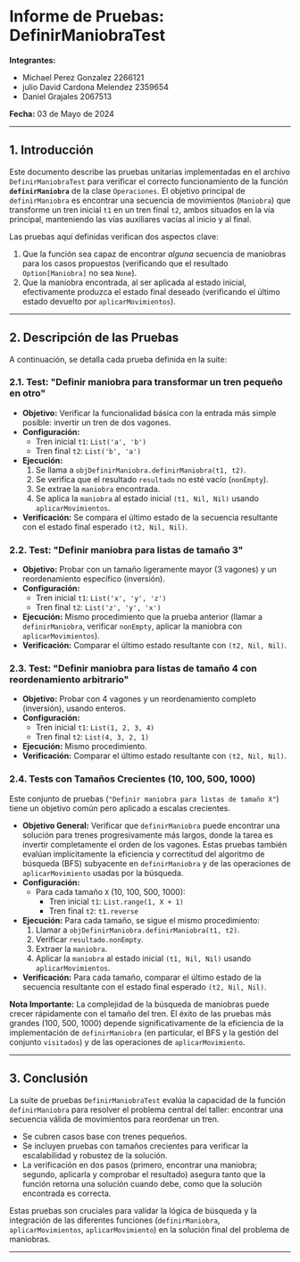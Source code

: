 # Informe de Pruebas: DefinirManiobraTest

**Integrantes:**
- Michael Perez Gonzalez 2266121
- julio David Cardona Melendez 2359654
- Daniel Grajales 2067513

**Fecha:** 03 de Mayo de 2024

---

## 1. Introducción

Este documento describe las pruebas unitarias implementadas en el archivo `DefinirManiobraTest` para verificar el correcto funcionamiento de la función **`definirManiobra`** de la clase `Operaciones`. El objetivo principal de `definirManiobra` es encontrar una secuencia de movimientos (`Maniobra`) que transforme un tren inicial `t1` en un tren final `t2`, ambos situados en la vía principal, manteniendo las vías auxiliares vacías al inicio y al final.

Las pruebas aquí definidas verifican dos aspectos clave:
1.  Que la función sea capaz de encontrar *alguna* secuencia de maniobras para los casos propuestos (verificando que el resultado `Option[Maniobra]` no sea `None`).
2.  Que la maniobra encontrada, al ser aplicada al estado inicial, efectivamente produzca el estado final deseado (verificando el último estado devuelto por `aplicarMovimientos`).

---

## 2. Descripción de las Pruebas

A continuación, se detalla cada prueba definida en la suite:

### 2.1. Test: "Definir maniobra para transformar un tren pequeño en otro"

*   **Objetivo:** Verificar la funcionalidad básica con la entrada más simple posible: invertir un tren de dos vagones.
*   **Configuración:**
    *   Tren inicial `t1`: `List('a', 'b')`
    *   Tren final `t2`: `List('b', 'a')`
*   **Ejecución:**
    1.  Se llama a `objDefinirManiobra.definirManiobra(t1, t2)`.
    2.  Se verifica que el resultado `resultado` no esté vacío (`nonEmpty`).
    3.  Se extrae la `maniobra` encontrada.
    4.  Se aplica la `maniobra` al estado inicial `(t1, Nil, Nil)` usando `aplicarMovimientos`.
*   **Verificación:** Se compara el último estado de la secuencia resultante con el estado final esperado `(t2, Nil, Nil)`.

### 2.2. Test: "Definir maniobra para listas de tamaño 3"

*   **Objetivo:** Probar con un tamaño ligeramente mayor (3 vagones) y un reordenamiento específico (inversión).
*   **Configuración:**
    *   Tren inicial `t1`: `List('x', 'y', 'z')`
    *   Tren final `t2`: `List('z', 'y', 'x')`
*   **Ejecución:** Mismo procedimiento que la prueba anterior (llamar a `definirManiobra`, verificar `nonEmpty`, aplicar la maniobra con `aplicarMovimientos`).
*   **Verificación:** Comparar el último estado resultante con `(t2, Nil, Nil)`.

### 2.3. Test: "Definir maniobra para listas de tamaño 4 con reordenamiento arbitrario"

*   **Objetivo:** Probar con 4 vagones y un reordenamiento completo (inversión), usando enteros.
*   **Configuración:**
    *   Tren inicial `t1`: `List(1, 2, 3, 4)`
    *   Tren final `t2`: `List(4, 3, 2, 1)`
*   **Ejecución:** Mismo procedimiento.
*   **Verificación:** Comparar el último estado resultante con `(t2, Nil, Nil)`.

### 2.4. Tests con Tamaños Crecientes (10, 100, 500, 1000)

Este conjunto de pruebas (`"Definir maniobra para listas de tamaño X"`) tiene un objetivo común pero aplicado a escalas crecientes.

*   **Objetivo General:** Verificar que `definirManiobra` puede encontrar una solución para trenes progresivamente más largos, donde la tarea es invertir completamente el orden de los vagones. Estas pruebas también evalúan implícitamente la eficiencia y correctitud del algoritmo de búsqueda (BFS) subyacente en `definirManiobra` y de las operaciones de `aplicarMovimiento` usadas por la búsqueda.
*   **Configuración:**
    *   Para cada tamaño `X` (10, 100, 500, 1000):
        *   Tren inicial `t1`: `List.range(1, X + 1)`
        *   Tren final `t2`: `t1.reverse`
*   **Ejecución:** Para cada tamaño, se sigue el mismo procedimiento:
    1.  Llamar a `objDefinirManiobra.definirManiobra(t1, t2)`.
    2.  Verificar `resultado.nonEmpty`.
    3.  Extraer la `maniobra`.
    4.  Aplicar la `maniobra` al estado inicial `(t1, Nil, Nil)` usando `aplicarMovimientos`.
*   **Verificación:** Para cada tamaño, comparar el último estado de la secuencia resultante con el estado final esperado `(t2, Nil, Nil)`.

**Nota Importante:** La complejidad de la búsqueda de maniobras puede crecer rápidamente con el tamaño del tren. El éxito de las pruebas más grandes (100, 500, 1000) depende significativamente de la eficiencia de la implementación de `definirManiobra` (en particular, el BFS y la gestión del conjunto `visitados`) y de las operaciones de `aplicarMovimiento`.

---

## 3. Conclusión

La suite de pruebas `DefinirManiobraTest` evalúa la capacidad de la función `definirManiobra` para resolver el problema central del taller: encontrar una secuencia válida de movimientos para reordenar un tren.
*   Se cubren casos base con trenes pequeños.
*   Se incluyen pruebas con tamaños crecientes para verificar la escalabilidad y robustez de la solución.
*   La verificación en dos pasos (primero, encontrar una maniobra; segundo, aplicarla y comprobar el resultado) asegura tanto que la función retorna una solución cuando debe, como que la solución encontrada es correcta.

Estas pruebas son cruciales para validar la lógica de búsqueda y la integración de las diferentes funciones (`definirManiobra`, `aplicarMovimientos`, `aplicarMovimiento`) en la solución final del problema de maniobras.

---